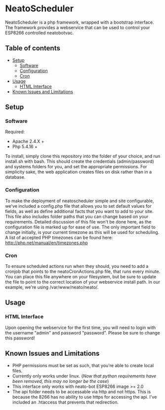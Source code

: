 # NeatoScheduler
NeatoScheduler is a php framework, wrapped with a bootstrap interface. The framework provides a webservice that can be used to control your ESP8266 controlled neatobotvac. 

## Table of contents
* [Setup](#setup)
  * [Software](#software)
  * [Configuration](#configuration)
  * [Cron](#cron)
* [Usage](#usage)
  * [HTML Interface](#html-interface)
* [Known Issues and Limitations](#known-issues-and-limitations)

## Setup
### Software
Required:
* Apache 2.4.X +
* Php 5.4.16 +

To install, simply clone this repository into the folder of your choice, and run install.sh with bash. This should create the credentials (admin/password) and systems folders for you, and set the appropriate permissions. For simplicity sake, the web application creates files on disk rather than in a database. 
### Configuration
To make the deployment of neatoscheduler simple and site configurable, we've included a config.php file that allows you to set default values for fields, as well as define additional facts that you want to add to your site. This file also includes folder paths that you can change based on your requirements. Detailed discussion of this file won't be done here, as the configuration file is marked up for ease of use. The only important field to change initially, is your current timezone as this will be used for scheduling. A list of accepted PHP timezones can be found here: http://php.net/manual/en/timezones.php 
### Cron
To ensure scheduled actions run when they should, you need to add a cronjob that points to the neatoCronActions.php file, that runs every minute. You can place this file anywhere on your filesystem, but be sure to update the file to point to the correct location of your webservice install path. In our example, we're using /var/www/neato/neato/. 
## Usage
### HTML Interface
Upon opening the webservice for the first time, you will need to login with the username "admin" and password "password". Please be sure to change this password!
## Known Issues and Limitations
* PHP permissions must be set as such, that you're able to create local files.
* Currently only works under linux. (*Now that python requirements have been removed, this may no longer be the case*)
* This interface only works with neato-bot ESP8266 image >= 2.0
* The api folder needs to be accessable via http and not https. This is because the 8266 has no ability to use https for accessing the api. I've included an .htaccess that prevents that redirection.
